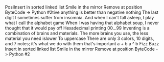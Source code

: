 PosiInsert in sorted linked list
Smile in the mirror
Remove at position
ByteCode -> Python #2tive anything is better than negative nothing
The last digit
I sometimes suffer from insomnia. And when I can't fall asleep, I play what I call the alphabet game
When I was having that alphabet soup, I never thought that it would pay off
Hexadecimal printing
00...99
Inventing is a combination of brains and materials. The more brains you use, the less material you need
islower
To uppercase
There are only 3 colors, 10 digits, and 7 notes; it's what we do with them that's important
a + b
a ^ b
Fizz Buzz
Insert in sorted linked list
Smile in the mirror
Remove at position
ByteCode -> Python #2
